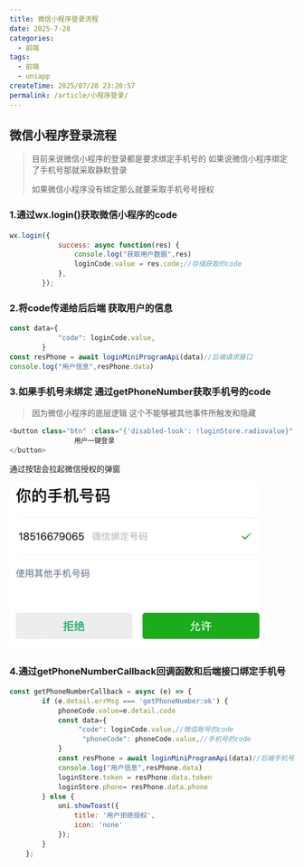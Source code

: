```yaml
---
title: 微信小程序登录流程
date: 2025-7-28
categories:
  - 前端
tags:
  - 前端
  - uniapp
createTime: 2025/07/28 23:20:57
permalink: /article/小程序登录/
---
```


## 微信小程序登录流程

> 目前来说微信小程序的登录都是要求绑定手机号的  如果说微信小程序绑定了手机号那就采取静默登录
>
> 如果微信小程序没有绑定那么就要采取手机号号授权

### 1.通过wx.login()获取微信小程序的code

```js
wx.login({
			success: async function(res) {
				console.log("获取用户数据",res)
				loginCode.value = res.code;//存储获取的code
			},
		});
```

### 2.将code传递给后后端 获取用户的信息

```js
const data={
			"code": loginCode.value,
		}
const resPhone = await loginMiniProgramApi(data)//后端请求接口
console.log("用户信息",resPhone.data)
```

### 3.如果手机号未绑定 通过getPhoneNumber获取手机号的code 

> 因为微信小程序的底层逻辑 这个不能够被其他事件所触发和隐藏

```js
<button class="btn" :class="{'disabled-look': !loginStore.radiovalue}" open-type="getPhoneNumber"@getphonenumber="getPhoneNumberCallback">
				用户一键登录
</button>
```

通过按钮会拉起微信授权的弹窗

![image-20250729104553809](./img/image-20250729104553809.png)

### 4.通过getPhoneNumberCallback回调函数和后端接口绑定手机号

```js
const getPhoneNumberCallback = async (e) => {
		if (e.detail.errMsg === 'getPhoneNumber:ok') {
			phoneCode.value=e.detail.code
			const data={
				 "code": loginCode.value,//微信账号的code
				  "phoneCode": phoneCode.value,//手机号的code
			}
			const resPhone = await loginMiniProgramApi(data)//后端手机号绑定接口
			console.log("用户信息",resPhone.data)
			loginStore.token = resPhone.data.token
			loginStore.phone= resPhone.data.phone
		} else {
			uni.showToast({
				title: '用户拒绝授权',
				icon: 'none'
			});
		}
	};
```

